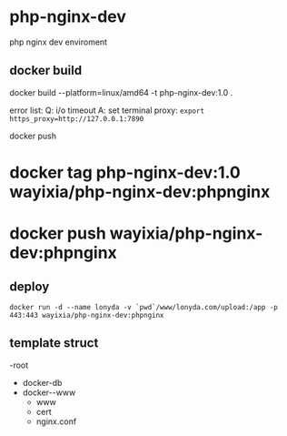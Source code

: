 # php-nginx-dev
php nginx dev enviroment


## docker build
docker build --platform=linux/amd64 -t php-nginx-dev:1.0 .

error list:
Q: i/o timeout
A: set terminal proxy:
``` export https_proxy=http://127.0.0.1:7890 ```

docker push
# docker tag php-nginx-dev:1.0 wayixia/php-nginx-dev:phpnginx
# docker push wayixia/php-nginx-dev:phpnginx

## deploy
``` docker run -d --name lonyda -v `pwd`/www/lonyda.com/upload:/app -p 443:443 wayixia/php-nginx-dev:phpnginx ```


## template struct 

-root
  - docker-db
  - docker--www
    - www
    - cert
    - nginx.conf






